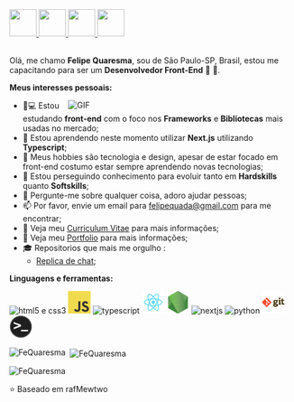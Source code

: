 <a href="https://github.com/FeQuaresma" target="_blank">
  <img src="https://cdn.iconscout.com/icon/free/png-256/github-108-438008.png" width="48px" height="48px">
</a> 
<a href="https://www.instagram.com/quaresma_xx/" target="_blank">
  <img src="https://cdn.icon-icons.com/icons2/1211/PNG/512/1491579602-yumminkysocialmedia36_83067.png" width="48px" height="48px">
</a> 
<a href="https://www.facebook.com/FelipeQDamasceno" target="_blank">
  <img src="https://i.ibb.co/zmYNW4p/facebook.png" width="48px" height="48px">
</a> 
<a href="https://www.linkedin.com/in/fequaresma/" target="_blank">
  <img src="https://i.ibb.co/Kx2GSrT/linkedin.png" width="48px" height="48px">
</a>

<br />
<br />

Olá, me chamo **Felipe Quaresma**, sou de São Paulo-SP, Brasil, estou me capacitando para ser um **Desenvolvedor Front-End** 💼 🚀. 

**Meus interesses pessoais:**

  <img align="right" alt="GIF" src="https://s.yimg.com/ny/api/res/1.2/4_jkG9dnPDR6JPievzHvBA--/YXBwaWQ9aGlnaGxhbmRlcjtoPTY2Ng--/https://media.zenfs.com/pt-br/canal_tech_990/32e2e79cb01a2d286b347dddfe7328ef" width="400px" />

- 👨💻 Estou estudando **front-end** com o foco nos **Frameworks** e **Bibliotecas** mais usadas no mercado;
- 🌱 Estou aprendendo neste momento utilizar **Next.js** utilizando **Typescript**; 
- 🤔 Meus hobbies são tecnologia e design, apesar de estar focado em front-end costumo estar sempre aprendendo novas tecnologias;
- 💼 Estou perseguindo conhecimento para evoluir tanto em **Hardskills** quanto **Softskills**;
- 💬 Pergunte-me sobre qualquer coisa, adoro ajudar pessoas;
- 📫 Por favor, envie um email para felipequada@gmail.com para me encontrar;
- 📝 Veja meu <a href="/" target="_blank">Curriculum Vitae</a> para mais informações;
- 👋 Veja meu <a href="/" target="_blank">Portfolio</a> para mais informações;
- 🎓 Repositorios que mais me orgulho :
  - <a href="https://github.com/FeQuaresma/rapazicord" target="_blank">Replica de chat</a>;

**Linguagens e ferramentas:**  

<p align="left">
  <img src="https://w7.pngwing.com/pngs/581/330/png-transparent-logo-cascading-style-sheets-html5-css3-prags-html5-und-css3-der-meisterkurs-html5-css3-javascript-design-text-trademark-logo.png" alt="html5 e css3" width="80" height="40"/> 
  <img src="https://raw.githubusercontent.com/github/explore/80688e429a7d4ef2fca1e82350fe8e3517d3494d/topics/javascript/javascript.png" alt="javascript" width="40" height="40"/> 
  <img src="https://upload.wikimedia.org/wikipedia/commons/thumb/4/4c/Typescript_logo_2020.svg/1200px-Typescript_logo_2020.svg.png" alt="typescript" width="40" height="40"/> 
  <img src="https://raw.githubusercontent.com/github/explore/80688e429a7d4ef2fca1e82350fe8e3517d3494d/topics/react/react.png" alt="react" width="40" height="40"/> 
  <img src="https://raw.githubusercontent.com/github/explore/80688e429a7d4ef2fca1e82350fe8e3517d3494d/topics/nodejs/nodejs.png" alt="nodejs" width="40" height="40"/>
  <img src="https://camo.githubusercontent.com/c457309037aabdce151cc0e197d6db98234a31636ef41f2cc1c339832fe20de3/68747470733a2f2f63646e2e61757468302e636f6d2f626c6f672f6c6f676f732f6e6578746a732d6c6f676f2e706e67" alt="nextjs" width="40" height="40"/>
  <img src="https://cdn3.iconfinder.com/data/icons/logos-and-brands-adobe/512/267_Python-512.png" alt="python" width="40" height="40"/>
  <img src="https://raw.githubusercontent.com/github/explore/80688e429a7d4ef2fca1e82350fe8e3517d3494d/topics/git/git.png" alt="github" width="40" height="40"/>
  <img src="https://raw.githubusercontent.com/github/explore/80688e429a7d4ef2fca1e82350fe8e3517d3494d/topics/terminal/terminal.png" alt="terminal" width="40" height="40"/> 
</p>


<p>
    <img align="left" src="https://github-readme-stats.vercel.app/api/top-langs/?username=FeQuaresma&layout=compact&theme=graywhite&title_color=268bd2" alt="FeQuaresma" />
</p>
<p>&nbsp;
    <img align="center" src="https://github-readme-stats.vercel.app/api?username=FeQuaresma&count_private=true&show_icons=true&theme=graywhite&icon_color=268bd2&title_color=268bd2" alt="FeQuaresma" />
</p>

<p align="left"> <img src="https://komarev.com/ghpvc/?username=FeQuaresma" alt="FeQuaresma" /> </p>

⭐️ Baseado em rafMewtwo
